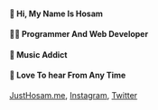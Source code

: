 #### 👋 Hi, My Name Is Hosam
#### 👨‍💻 Programmer And Web Developer
#### 🎵 Music Addict
#### 📱 Love To hear From Any Time

[JustHosam.me](https://justhosam.me), [Instagram](https://www.instagram.com/justhosam.me/), [Twitter](https://twitter.com/Hosam1Sword)
